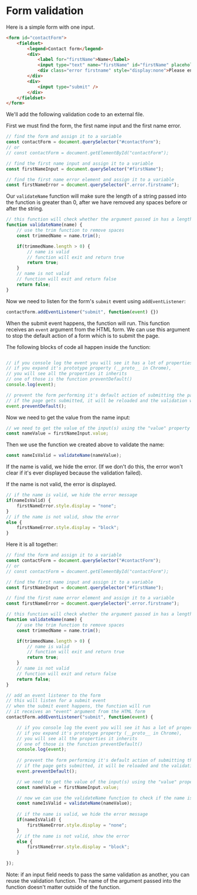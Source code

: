 # Form validation

Here is a simple form with one input.

```html
<form id="contactForm">
    <fieldset>
        <legend>Contact form</legend>
        <div>
            <label for="firstName">Name</label>
            <input type="text" name="firstName" id="firstName" placeholder="At least 1 character">
            <div class="error firstname" style="display:none">Please enter your first name</div>
        </div>
        <div>
            <input type="submit" />
        </div>
    </fieldset>
</form>
```

We'll add the following validation code to an external file.

First we must find the form, the first name input and the first name error.

```js
// find the form and assign it to a variable
const contactForm = document.querySelector("#contactForm");
// or 
// const contactForm = document.getElementById("contactForm");

// find the first name input and assign it to a variable
const firstNameInput = document.querySelector("#firstName");

// find the first name error element and assign it to a variable
const firstNameError = document.querySelector(".error.firstname");
```

Our `validateName` function will make sure the length of a string passed into the function is greater than 0, after we have removed any spaces before or after the string.

```js
// this function will check whether the argument passed in has a length greater than 0
function validateName(name) {
    // use the trim function to remove spaces
    const trimmedName = name.trim();

    if(trimmedName.length > 0) {
        // name is valid
        // function will exit and return true
        return true;
    }
    // name is not valid
    // function will exit and return false
    return false;
}
```

Now we need to listen for the form's `submit` event using `addEventListener`:

```js
contactForm.addEventListener("submit", function(event) {})
```

When the submit event happens, the function will run. This function receives an `event` argument from the HTML form. We can use this argument to stop the default action of a form which is to submit the page.

The following blocks of code all happen inside the function:

```js

// if you console log the event you will see it has a lot of properties
// if you expand it's prototype property (__proto__ in Chrome),
// you will see all the properties it inherits
// one of those is the function preventDefault()
console.log(event);

// prevent the form performing it's default action of submitting the page
// if the page gets submitted, it will be reloaded and the validation won't run
event.preventDefault();

```

Now we need to get the value from the name input:

```js
// we need to get the value of the input(s) using the "value" property
const nameValue = firstNameInput.value;
```

Then we use the function we created above to validate the name:

```js
const nameIsValid = validateName(nameValue);
```

If the name is valid, we hide the error. (If we don't do this, the error won't clear if it's ever displayed because the validation failed).

If the name is not valid, the error is displayed.

```js
// if the name is valid, we hide the error message
if(nameIsValid) {
    firstNameError.style.display = "none";        
}
// if the name is not valid, show the error
else {
    firstNameError.style.display = "block";   
}
```

Here it is all together:

```js
// find the form and assign it to a variable
const contactForm = document.querySelector("#contactForm");
// or 
// const contactForm = document.getElementById("contactForm");

// find the first name input and assign it to a variable
const firstNameInput = document.querySelector("#firstName");

// find the first name error element and assign it to a variable
const firstNameError = document.querySelector(".error.firstname");

// this function will check whether the argument passed in has a length greater than 0
function validateName(name) {
    // use the trim function to remove spaces
    const trimmedName = name.trim();

    if(trimmedName.length > 0) {
        // name is valid
        // function will exit and return true
        return true;
    }
    // name is not valid
    // function will exit and return false
    return false;
}

// add an event listener to the form
// this will listen for a submit event
// when the submit event happens, the function will run
// it receives an "event" argument from the HTML form
contactForm.addEventListener("submit", function(event) {

    // if you console log the event you will see it has a lot of properties
    // if you expand it's prototype property (__proto__ in Chrome),
    // you will see all the properties it inherits
    // one of those is the function preventDefault()
    console.log(event);
    
    // prevent the form performing it's default action of submitting the page
    // if the page gets submitted, it will be reloaded and the validation won't run
    event.preventDefault();

    // we need to get the value of the input(s) using the "value" property
    const nameValue = firstNameInput.value;

    // now we can use the validateName function to check if the name is valid
    const nameIsValid = validateName(nameValue);
    
    // if the name is valid, we hide the error message
    if(nameIsValid) {
        firstNameError.style.display = "none";        
    }
    // if the name is not valid, show the error
    else {
        firstNameError.style.display = "block";   
    }
    
});

```

Note: if an input field needs to pass the same validation as another, you can reuse the validation function. The name of the argument passed into the function doesn't matter outside of the function.


